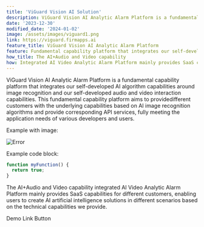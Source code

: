 ```yaml
---
title: 'ViGuard Vision AI Solution'
description: ViGuard Vision AI Analytic Alarm Platform is a fundamental capability platform that integrates our self-developed AI algorithm capabilities around image recognition and our self-developed audio and video interaction capabilities.
date: '2023-12-30'
modified_date: '2024-01-02'
image: /assets/images/viguard1.png
link: https://viguard.firmapps.ai
feature_title: ViGuard Vision AI Analytic Alarm Platform
feature: Fundamental capability platform that integrates our self-developed AI algorithm capabilities around image recognition and our self-developed audio and video interaction capabilities. This fundamental capability platform aims to providedifferent customers with the underlying capabilities based on AI image recognition algorithms and provide corresponding API services, fully meeting the application needs of various developers and users.
how_title: The AI+Audio and Video capability
how: Integrated AI Video Analytic Alarm Platform mainly provides SaaS capabilities for different customers, enabling users to create AI artificial intelligence solutions in different scenarios based on the technical capabilities we provide. 
---
```


ViGuard Vision AI Analytic Alarm Platform is a fundamental capability platform that integrates our self-developed AI algorithm capabilities around image recognition and our self-developed audio and video interaction capabilities. This fundamental capability platform aims to providedifferent customers with the underlying capabilities based on AI image recognition algorithms and provide corresponding API services, fully meeting the application needs of various developers and users.

Example with image:

![Error](@@baseUrl@@/assets/images/posts/error.png)

Example code block:

```js
function myFunction() {
  return true;
}
```
The AI+Audio and Video capability integrated AI Video Analytic Alarm Platform mainly provides SaaS capabilities for different customers, enabling users to create AI artificial intelligence solutions in different scenarios based on the technical capabilities we provide.

Demo Link Button